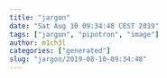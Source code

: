 ```yaml
---
title: "jargon"
date: "Sat Aug 10 09:34:48 CEST 2019"
tags: ["jargon", "pipotron", "image"]
author: m1ch3l
categories: ["generated"]
slug: "jargon/2019-08-10-09:34:48"
---
```



